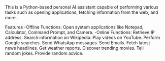 This is a Python-based personal AI assistant capable of performing various tasks such as opening applications, fetching information from the web, and more.

Features
-Offline Functions:
Open system applications like Notepad, Calculator, Command Prompt, and Camera.
-Online Functions:
Retrieve IP address.
Search information on Wikipedia.
Play videos on YouTube.
Perform Google searches.
Send WhatsApp messages.
Send Emails.
Fetch latest news headlines.
Get weather reports.
Discover trending movies.
Tell random jokes.
Provide random advice.
